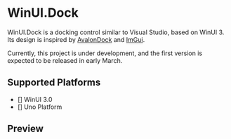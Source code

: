 ﻿# WinUI.Dock

WinUI.Dock is a docking control similar to Visual Studio, based on WinUI 3. Its design is inspired by [AvalonDock]() and [ImGui]().

Currently, this project is under development, and the first version is expected to be released in early March.

## Supported Platforms
- [] WinUI 3.0
- [] Uno Platform

## Preview

